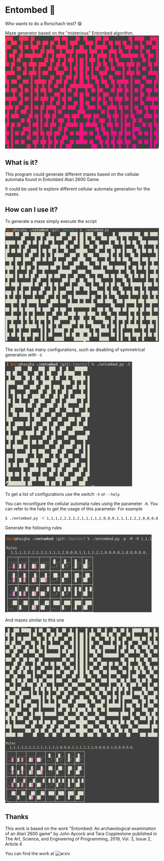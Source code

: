 # Entombed 🥴

Who wants to do a Rorschach test? :smile:

Maze generator based on the "misterious" Entombed algorithm.
![Example script execution](resources/tool.png)

## What is it?
This program could generate different mazes based on the cellular
automata found in Entombed Atari 2600 Game.

It could be used to explore different cellular automata generation for
the mazes.

## How can I use it?

To generate a maze simply execute the script

![Simple maze](resources/maze.png)

The script has many configurations, such as disabling of symmetrical
generation with `-S`

![Half maze](resources/halfmaze.png)

To get a list of configurations use the switch `-h` or `--help`

You can reconfigure the cellular automata rules using the parameter
`-R`.  You can refer to the help to get the usage of this parameter.
For example
```bash
$ ./entombed.py -R 1,1,1,2,2,2,2,2,1,1,1,1,2,0,0,0,1,1,1,2,2,2,0,0,0,0,1,0,0,0,0 -p
```
Generate the following rules

![Rules](resources/rules.png)

And mazes similar to this one

![Mazes with custom Rules](resources/maze_rule.png)

## Thanks
This work is based on the work
"Entombed: An archaeological examination of an Atari 2600 game" by
John Aycock and Tara Copplestone published in 
The Art, Science, and Engineering of Programming, 2019, Vol. 3, Issue 2, Article 4

You can find the work at ![arxiv](https://arxiv.org/pdf/1811.02035v1)
